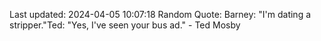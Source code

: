 Last updated: 2024-04-05 10:07:18
Random Quote: Barney: "I'm dating a stripper."Ted: "Yes, I've seen your bus ad." - Ted Mosby